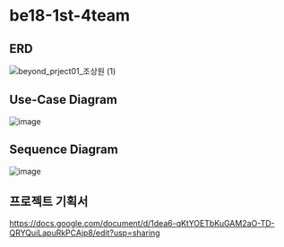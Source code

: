 # be18-1st-4team


## ERD
![beyond_prject01_조상원 (1)](https://github.com/user-attachments/assets/35e8aabe-ffa8-44d1-b17c-2c8652f74750)

## Use-Case Diagram
![image](https://github.com/user-attachments/assets/3f48d93f-330f-431d-ad28-c736a83858b2)

## Sequence Diagram
![image](https://github.com/user-attachments/assets/cc9434ae-9ddd-4d4c-b2ae-de94b40504e2)


## 프로젝트 기획서
https://docs.google.com/document/d/1dea6-qKtYOETbKuGAM2aO-TD-QRYQuiLapuRkPCAjp8/edit?usp=sharing
